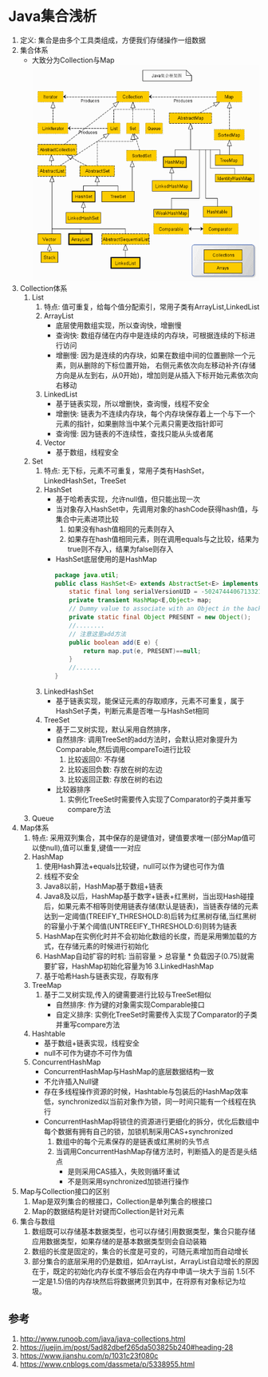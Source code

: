 # Java集合浅析
1. 定义: 集合是由多个工具类组成，方便我们存储操作一组数据
2. 集合体系
    * 大致分为Collection与Map
![collections.png](collection.png)
3. Collection体系
    1. List
        1. 特点: 值可重复，给每个值分配索引，常用子类有ArrayList,LinkedList
        2. ArrayList
            * 底层使用数组实现，所以查询快，增删慢
            * 查询快: 数组存储在内存中是连续的内存块，可根据连续的下标进行访问
            * 增删慢: 因为是连续的内存块，如果在数组中间的位置删除一个元素，则从删除的下标位置开始，
                右侧元素依次向左移动补齐(存储方向是从左到右，从0开始)，增加则是从插入下标开始元素依次向右移动
        3. LinkedList
            * 基于链表实现，所以增删快，查询慢，线程不安全
            * 增删快: 链表为不连续内存块，每个内存块保存着上一个与下一个元素的指针，如果删除当中某个元素只需更改指针即可
            * 查询慢: 因为链表的不连续性，查找只能从头或者尾
        4. Vector
            * 基于数组，线程安全
    2. Set
        1. 特点: 无下标，元素不可重复，常用子类有HashSet，LinkedHashSet，TreeSet
        2. HashSet
            * 基于哈希表实现，允许null值，但只能出现一次
            * 当对象存入HashSet中，先调用对象的hashCode获得hash值，与集合中元素进项比较
                1. 如果没有hash值相同的元素则存入
                2. 如果存在hash值相同元素，则在调用equals与之比较，结果为true则不存入，结果为false则存入
            * HashSet底层使用的是HashMap
            ```java
               package java.util;
               public class HashSet<E> extends AbstractSet<E> implements Set<E>, Cloneable, java.io.Serializable {
                   static final long serialVersionUID = -5024744406713321676L;
                   private transient HashMap<E,Object> map;
                   // Dummy value to associate with an Object in the backing Map
                   private static final Object PRESENT = new Object();
                   //........
                   // 注意这里add方法
                   public boolean add(E e) {
                       return map.put(e, PRESENT)==null;
                   }
                   //.......
               }
            ```
        3. LinkedHashSet
            * 基于链表实现，能保证元素的存取顺序，元素不可重复，属于HashSet子类，判断元素是否唯一与HashSet相同
        4. TreeSet
            * 基于二叉树实现，默认采用自然排序，
            * 自然排序: 调用TreeSet的add方法时，会默认把对象提升为Comparable,然后调用compareTo进行比较
                1. 比较返回0: 不存储
                2. 比较返回负数: 存放在树的左边
                3. 比较返回正数: 存放在树的右边
            * 比较器排序
                1. 实例化TreeSet时需要传入实现了Comparator的子类并重写compare方法
    3. Queue
5. Map体系
    1. 特点: 采用双列集合，其中保存的是键值对，键值要求唯一(部分Map值可以使null),值可以重复,键值一一对应
    2. HashMap
        1. 使用Hash算法+equals比较键，null可以作为键也可作为值
        2. 线程不安全
        3. Java8以前，HashMap基于数组+链表
        4. Java8及以后，HashMap基于数字+链表+红黑树，当出现Hash碰撞后，如果元素不相等则使用链表存储(默认是链表)，当链表存储的元素达到一定阈值(TREEIFY_THRESHOLD:8)后转为红黑树存储,当红黑树的容量小于某个阈值(UNTREEIFY_THRESHOLD:6)则转为链表
        5. HashMap在实例化时并不会初始化数组的长度，而是采用懒加载的方式，在存储元素的时候进行初始化
        6. HashMap自动扩容的时机: 当前容量 > 总容量 * 负载因子(0.75)就需要扩容，HashMap初始化容量为16
    3.LinkedHashMap
        1. 基于哈希Hash与链表实现，存取有序
    3. TreeMap 
        1. 基于二叉树实现,传入的键需要进行比较与TreeSet相似
            * 自然排序: 作为键的对象需实现Comparable接口
            * 自定义排序: 实例化TreeSet时需要传入实现了Comparator的子类并重写compare方法
    4. Hashtable
        * 基于数组+链表实现，线程安全
        * null不可作为键亦不可作为值
    5. ConcurrentHashMap
        * ConcurrentHashMap与HashMap的底层数据结构一致
        * 不允许插入Null键
        * 存在多线程操作资源的时候，Hashtable与包装后的HashMap效率低，synchronized以当前对象作为锁，同一时间只能有一个线程在执行
        * ConcurrentHashMap将锁住的资源进行更细化的拆分，优化后数组中每个数据有拥有自己的锁，加锁机制采用CAS+synchronized
            1. 数组中的每个元素保存的是链表或红黑树的头节点
            2. 当调用ConcurrentHashMap存储方法时，判断插入的是否是头结点
                * 是则采用CAS插入，失败则循环重试
                * 不是则采用synchronized加锁进行操作
6. Map与Collection接口的区别
    1. Map是双列集合的根接口，Collection是单列集合的根接口
    2. Map的数据结构是针对键而Collection是针对元素
4. 集合与数组
    1. 数组既可以存储基本数据类型，也可以存储引用数据类型，集合只能存储应用数据类型，如果存储的是基本数据类型则会自动装箱
    2. 数组的长度是固定的，集合的长度是可变的，可随元素增加而自动增长
    3. 部分集合的底层采用的仍是数组，如ArrayList，ArrayList自动增长的原因在于，既定的初始化内存长度不够后会在内存中申请一块大于当前
        1.5(不一定是1.5)倍的内存块然后将数据拷贝到其中，在将原有对象标记为垃圾。
## 参考
1. http://www.runoob.com/java/java-collections.html
2. https://juejin.im/post/5ad82dbef265da503825b240#heading-28
3. https://www.jianshu.com/p/1031c23f080c
4. https://www.cnblogs.com/dassmeta/p/5338955.html